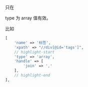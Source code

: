 只在

type 为 array 值有效。

比如

```php
[
    'name' => '标签',
    'xpath' => "//div[@id='tags']",
    // highlight-start
    'type' => 'array',
    'handle' => [
        'join' => ','
    ],
    // highlight-end
],
